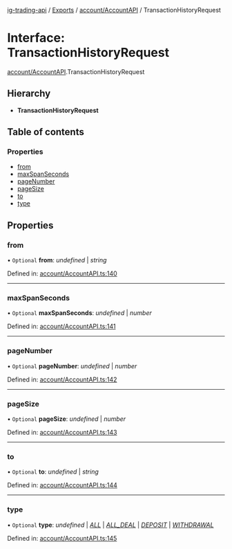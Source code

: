 [ig-trading-api](../README.md) / [Exports](../modules.md) / [account/AccountAPI](../modules/account_accountapi.md) / TransactionHistoryRequest

# Interface: TransactionHistoryRequest

[account/AccountAPI](../modules/account_accountapi.md).TransactionHistoryRequest

## Hierarchy

- **TransactionHistoryRequest**

## Table of contents

### Properties

- [from](account_accountapi.transactionhistoryrequest.md#from)
- [maxSpanSeconds](account_accountapi.transactionhistoryrequest.md#maxspanseconds)
- [pageNumber](account_accountapi.transactionhistoryrequest.md#pagenumber)
- [pageSize](account_accountapi.transactionhistoryrequest.md#pagesize)
- [to](account_accountapi.transactionhistoryrequest.md#to)
- [type](account_accountapi.transactionhistoryrequest.md#type)

## Properties

### from

• `Optional` **from**: _undefined_ \| _string_

Defined in: [account/AccountAPI.ts:140](https://github.com/bennycode/ig-trading-api/blob/a046dbb/src/account/AccountAPI.ts#L140)

---

### maxSpanSeconds

• `Optional` **maxSpanSeconds**: _undefined_ \| _number_

Defined in: [account/AccountAPI.ts:141](https://github.com/bennycode/ig-trading-api/blob/a046dbb/src/account/AccountAPI.ts#L141)

---

### pageNumber

• `Optional` **pageNumber**: _undefined_ \| _number_

Defined in: [account/AccountAPI.ts:142](https://github.com/bennycode/ig-trading-api/blob/a046dbb/src/account/AccountAPI.ts#L142)

---

### pageSize

• `Optional` **pageSize**: _undefined_ \| _number_

Defined in: [account/AccountAPI.ts:143](https://github.com/bennycode/ig-trading-api/blob/a046dbb/src/account/AccountAPI.ts#L143)

---

### to

• `Optional` **to**: _undefined_ \| _string_

Defined in: [account/AccountAPI.ts:144](https://github.com/bennycode/ig-trading-api/blob/a046dbb/src/account/AccountAPI.ts#L144)

---

### type

• `Optional` **type**: _undefined_ \| [_ALL_](../enums/account_accountapi.transactiontype.md#all) \| [_ALL_DEAL_](../enums/account_accountapi.transactiontype.md#all_deal) \| [_DEPOSIT_](../enums/account_accountapi.transactiontype.md#deposit) \| [_WITHDRAWAL_](../enums/account_accountapi.transactiontype.md#withdrawal)

Defined in: [account/AccountAPI.ts:145](https://github.com/bennycode/ig-trading-api/blob/a046dbb/src/account/AccountAPI.ts#L145)
